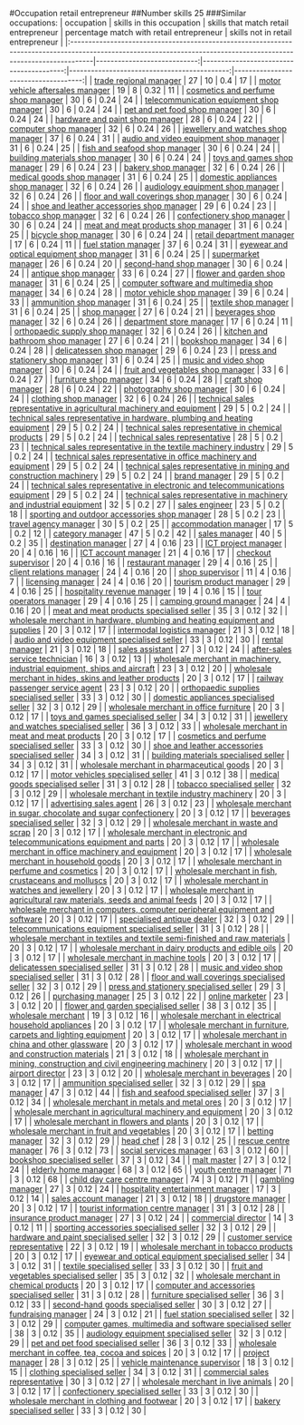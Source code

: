 #Occupation retail entrepreneur
##Number skills 25
###Similar occupations:
| occupation                                                                                                                                                        |   skills in this occupation |   skills that match retail entrepreneur |   percentage match with retail entrepreneur |   skills not in retail entrepreneur |
|:------------------------------------------------------------------------------------------------------------------------------------------------------------------|----------------------------:|----------------------------------------:|--------------------------------------------:|------------------------------------:|
| [trade regional manager](trade_regional_manager.md)                                                                                                               |                          27 |                                      10 |                                        0.4  |                                  17 |
| [motor vehicle aftersales manager](motor_vehicle_aftersales_manager.md)                                                                                           |                          19 |                                       8 |                                        0.32 |                                  11 |
| [cosmetics and perfume shop manager](cosmetics_and_perfume_shop_manager.md)                                                                                       |                          30 |                                       6 |                                        0.24 |                                  24 |
| [telecommunication equipment shop manager](telecommunication_equipment_shop_manager.md)                                                                           |                          30 |                                       6 |                                        0.24 |                                  24 |
| [pet and pet food shop manager](pet_and_pet_food_shop_manager.md)                                                                                                 |                          30 |                                       6 |                                        0.24 |                                  24 |
| [hardware and paint shop manager](hardware_and_paint_shop_manager.md)                                                                                             |                          28 |                                       6 |                                        0.24 |                                  22 |
| [computer shop manager](computer_shop_manager.md)                                                                                                                 |                          32 |                                       6 |                                        0.24 |                                  26 |
| [jewellery and watches shop manager](jewellery_and_watches_shop_manager.md)                                                                                       |                          37 |                                       6 |                                        0.24 |                                  31 |
| [audio and video equipment shop manager](audio_and_video_equipment_shop_manager.md)                                                                               |                          31 |                                       6 |                                        0.24 |                                  25 |
| [fish and seafood shop manager](fish_and_seafood_shop_manager.md)                                                                                                 |                          30 |                                       6 |                                        0.24 |                                  24 |
| [building materials shop manager](building_materials_shop_manager.md)                                                                                             |                          30 |                                       6 |                                        0.24 |                                  24 |
| [toys and games shop manager](toys_and_games_shop_manager.md)                                                                                                     |                          29 |                                       6 |                                        0.24 |                                  23 |
| [bakery shop manager](bakery_shop_manager.md)                                                                                                                     |                          32 |                                       6 |                                        0.24 |                                  26 |
| [medical goods shop manager](medical_goods_shop_manager.md)                                                                                                       |                          31 |                                       6 |                                        0.24 |                                  25 |
| [domestic appliances shop manager](domestic_appliances_shop_manager.md)                                                                                           |                          32 |                                       6 |                                        0.24 |                                  26 |
| [audiology equipment shop manager](audiology_equipment_shop_manager.md)                                                                                           |                          32 |                                       6 |                                        0.24 |                                  26 |
| [floor and wall coverings shop manager](floor_and_wall_coverings_shop_manager.md)                                                                                 |                          30 |                                       6 |                                        0.24 |                                  24 |
| [shoe and leather accessories shop manager](shoe_and_leather_accessories_shop_manager.md)                                                                         |                          29 |                                       6 |                                        0.24 |                                  23 |
| [tobacco shop manager](tobacco_shop_manager.md)                                                                                                                   |                          32 |                                       6 |                                        0.24 |                                  26 |
| [confectionery shop manager](confectionery_shop_manager.md)                                                                                                       |                          30 |                                       6 |                                        0.24 |                                  24 |
| [meat and meat products shop manager](meat_and_meat_products_shop_manager.md)                                                                                     |                          31 |                                       6 |                                        0.24 |                                  25 |
| [bicycle shop manager](bicycle_shop_manager.md)                                                                                                                   |                          30 |                                       6 |                                        0.24 |                                  24 |
| [retail department manager](retail_department_manager.md)                                                                                                         |                          17 |                                       6 |                                        0.24 |                                  11 |
| [fuel station manager](fuel_station_manager.md)                                                                                                                   |                          37 |                                       6 |                                        0.24 |                                  31 |
| [eyewear and optical equipment shop manager](eyewear_and_optical_equipment_shop_manager.md)                                                                       |                          31 |                                       6 |                                        0.24 |                                  25 |
| [supermarket manager](supermarket_manager.md)                                                                                                                     |                          26 |                                       6 |                                        0.24 |                                  20 |
| [second-hand shop manager](second-hand_shop_manager.md)                                                                                                           |                          30 |                                       6 |                                        0.24 |                                  24 |
| [antique shop manager](antique_shop_manager.md)                                                                                                                   |                          33 |                                       6 |                                        0.24 |                                  27 |
| [flower and garden shop manager](flower_and_garden_shop_manager.md)                                                                                               |                          31 |                                       6 |                                        0.24 |                                  25 |
| [computer software and multimedia shop manager](computer_software_and_multimedia_shop_manager.md)                                                                 |                          34 |                                       6 |                                        0.24 |                                  28 |
| [motor vehicle shop manager](motor_vehicle_shop_manager.md)                                                                                                       |                          39 |                                       6 |                                        0.24 |                                  33 |
| [ammunition shop manager](ammunition_shop_manager.md)                                                                                                             |                          31 |                                       6 |                                        0.24 |                                  25 |
| [textile shop manager](textile_shop_manager.md)                                                                                                                   |                          31 |                                       6 |                                        0.24 |                                  25 |
| [shop manager](shop_manager.md)                                                                                                                                   |                          27 |                                       6 |                                        0.24 |                                  21 |
| [beverages shop manager](beverages_shop_manager.md)                                                                                                               |                          32 |                                       6 |                                        0.24 |                                  26 |
| [department store manager](department_store_manager.md)                                                                                                           |                          17 |                                       6 |                                        0.24 |                                  11 |
| [orthopaedic supply shop manager](orthopaedic_supply_shop_manager.md)                                                                                             |                          32 |                                       6 |                                        0.24 |                                  26 |
| [kitchen and bathroom shop manager](kitchen_and_bathroom_shop_manager.md)                                                                                         |                          27 |                                       6 |                                        0.24 |                                  21 |
| [bookshop manager](bookshop_manager.md)                                                                                                                           |                          34 |                                       6 |                                        0.24 |                                  28 |
| [delicatessen shop manager](delicatessen_shop_manager.md)                                                                                                         |                          29 |                                       6 |                                        0.24 |                                  23 |
| [press and stationery shop manager](press_and_stationery_shop_manager.md)                                                                                         |                          31 |                                       6 |                                        0.24 |                                  25 |
| [music and video shop manager](music_and_video_shop_manager.md)                                                                                                   |                          30 |                                       6 |                                        0.24 |                                  24 |
| [fruit and vegetables shop manager](fruit_and_vegetables_shop_manager.md)                                                                                         |                          33 |                                       6 |                                        0.24 |                                  27 |
| [furniture shop manager](furniture_shop_manager.md)                                                                                                               |                          34 |                                       6 |                                        0.24 |                                  28 |
| [craft shop manager](craft_shop_manager.md)                                                                                                                       |                          28 |                                       6 |                                        0.24 |                                  22 |
| [photography shop manager](photography_shop_manager.md)                                                                                                           |                          30 |                                       6 |                                        0.24 |                                  24 |
| [clothing shop manager](clothing_shop_manager.md)                                                                                                                 |                          32 |                                       6 |                                        0.24 |                                  26 |
| [technical sales representative in agricultural machinery and equipment](technical_sales_representative_in_agricultural_machinery_and_equipment.md)               |                          29 |                                       5 |                                        0.2  |                                  24 |
| [technical sales representative in hardware, plumbing and heating equipment](technical_sales_representative_in_hardware,_plumbing_and_heating_equipment.md)       |                          29 |                                       5 |                                        0.2  |                                  24 |
| [technical sales representative in chemical products](technical_sales_representative_in_chemical_products.md)                                                     |                          29 |                                       5 |                                        0.2  |                                  24 |
| [technical sales representative](technical_sales_representative.md)                                                                                               |                          28 |                                       5 |                                        0.2  |                                  23 |
| [technical sales representative in the textile machinery industry](technical_sales_representative_in_the_textile_machinery_industry.md)                           |                          29 |                                       5 |                                        0.2  |                                  24 |
| [technical sales representative in office machinery and equipment](technical_sales_representative_in_office_machinery_and_equipment.md)                           |                          29 |                                       5 |                                        0.2  |                                  24 |
| [technical sales representative in mining and construction machinery](technical_sales_representative_in_mining_and_construction_machinery.md)                     |                          29 |                                       5 |                                        0.2  |                                  24 |
| [brand manager](brand_manager.md)                                                                                                                                 |                          29 |                                       5 |                                        0.2  |                                  24 |
| [technical sales representative in electronic and telecommunications equipment](technical_sales_representative_in_electronic_and_telecommunications_equipment.md) |                          29 |                                       5 |                                        0.2  |                                  24 |
| [technical sales representative in machinery and industrial equipment](technical_sales_representative_in_machinery_and_industrial_equipment.md)                   |                          32 |                                       5 |                                        0.2  |                                  27 |
| [sales engineer](sales_engineer.md)                                                                                                                               |                          23 |                                       5 |                                        0.2  |                                  18 |
| [sporting and outdoor accessories shop manager](sporting_and_outdoor_accessories_shop_manager.md)                                                                 |                          28 |                                       5 |                                        0.2  |                                  23 |
| [travel agency manager](travel_agency_manager.md)                                                                                                                 |                          30 |                                       5 |                                        0.2  |                                  25 |
| [accommodation manager](accommodation_manager.md)                                                                                                                 |                          17 |                                       5 |                                        0.2  |                                  12 |
| [category manager](category_manager.md)                                                                                                                           |                          47 |                                       5 |                                        0.2  |                                  42 |
| [sales manager](sales_manager.md)                                                                                                                                 |                          40 |                                       5 |                                        0.2  |                                  35 |
| [destination manager](destination_manager.md)                                                                                                                     |                          27 |                                       4 |                                        0.16 |                                  23 |
| [ICT project manager](ICT_project_manager.md)                                                                                                                     |                          20 |                                       4 |                                        0.16 |                                  16 |
| [ICT account manager](ICT_account_manager.md)                                                                                                                     |                          21 |                                       4 |                                        0.16 |                                  17 |
| [checkout supervisor](checkout_supervisor.md)                                                                                                                     |                          20 |                                       4 |                                        0.16 |                                  16 |
| [restaurant manager](restaurant_manager.md)                                                                                                                       |                          29 |                                       4 |                                        0.16 |                                  25 |
| [client relations manager](client_relations_manager.md)                                                                                                           |                          24 |                                       4 |                                        0.16 |                                  20 |
| [shop supervisor](shop_supervisor.md)                                                                                                                             |                          11 |                                       4 |                                        0.16 |                                   7 |
| [licensing manager](licensing_manager.md)                                                                                                                         |                          24 |                                       4 |                                        0.16 |                                  20 |
| [tourism product manager](tourism_product_manager.md)                                                                                                             |                          29 |                                       4 |                                        0.16 |                                  25 |
| [hospitality revenue manager](hospitality_revenue_manager.md)                                                                                                     |                          19 |                                       4 |                                        0.16 |                                  15 |
| [tour operators manager](tour_operators_manager.md)                                                                                                               |                          29 |                                       4 |                                        0.16 |                                  25 |
| [camping ground manager](camping_ground_manager.md)                                                                                                               |                          24 |                                       4 |                                        0.16 |                                  20 |
| [meat and meat products specialised seller](meat_and_meat_products_specialised_seller.md)                                                                         |                          35 |                                       3 |                                        0.12 |                                  32 |
| [wholesale merchant in hardware, plumbing and heating equipment and supplies](wholesale_merchant_in_hardware,_plumbing_and_heating_equipment_and_supplies.md)     |                          20 |                                       3 |                                        0.12 |                                  17 |
| [intermodal logistics manager](intermodal_logistics_manager.md)                                                                                                   |                          21 |                                       3 |                                        0.12 |                                  18 |
| [audio and video equipment specialised seller](audio_and_video_equipment_specialised_seller.md)                                                                   |                          33 |                                       3 |                                        0.12 |                                  30 |
| [rental manager](rental_manager.md)                                                                                                                               |                          21 |                                       3 |                                        0.12 |                                  18 |
| [sales assistant](sales_assistant.md)                                                                                                                             |                          27 |                                       3 |                                        0.12 |                                  24 |
| [after-sales service technician](after-sales_service_technician.md)                                                                                               |                          16 |                                       3 |                                        0.12 |                                  13 |
| [wholesale merchant in machinery, industrial equipment, ships and aircraft](wholesale_merchant_in_machinery,_industrial_equipment,_ships_and_aircraft.md)         |                          23 |                                       3 |                                        0.12 |                                  20 |
| [wholesale merchant in hides, skins and leather products](wholesale_merchant_in_hides,_skins_and_leather_products.md)                                             |                          20 |                                       3 |                                        0.12 |                                  17 |
| [railway passenger service agent](railway_passenger_service_agent.md)                                                                                             |                          23 |                                       3 |                                        0.12 |                                  20 |
| [orthopaedic supplies specialised seller](orthopaedic_supplies_specialised_seller.md)                                                                             |                          33 |                                       3 |                                        0.12 |                                  30 |
| [domestic appliances specialised seller](domestic_appliances_specialised_seller.md)                                                                               |                          32 |                                       3 |                                        0.12 |                                  29 |
| [wholesale merchant in office furniture](wholesale_merchant_in_office_furniture.md)                                                                               |                          20 |                                       3 |                                        0.12 |                                  17 |
| [toys and games specialised seller](toys_and_games_specialised_seller.md)                                                                                         |                          34 |                                       3 |                                        0.12 |                                  31 |
| [jewellery and watches specialised seller](jewellery_and_watches_specialised_seller.md)                                                                           |                          36 |                                       3 |                                        0.12 |                                  33 |
| [wholesale merchant in meat and meat products](wholesale_merchant_in_meat_and_meat_products.md)                                                                   |                          20 |                                       3 |                                        0.12 |                                  17 |
| [cosmetics and perfume specialised seller](cosmetics_and_perfume_specialised_seller.md)                                                                           |                          33 |                                       3 |                                        0.12 |                                  30 |
| [shoe and leather accessories specialised seller](shoe_and_leather_accessories_specialised_seller.md)                                                             |                          34 |                                       3 |                                        0.12 |                                  31 |
| [building materials specialised seller](building_materials_specialised_seller.md)                                                                                 |                          34 |                                       3 |                                        0.12 |                                  31 |
| [wholesale merchant in pharmaceutical goods](wholesale_merchant_in_pharmaceutical_goods.md)                                                                       |                          20 |                                       3 |                                        0.12 |                                  17 |
| [motor vehicles specialised seller](motor_vehicles_specialised_seller.md)                                                                                         |                          41 |                                       3 |                                        0.12 |                                  38 |
| [medical goods specialised seller](medical_goods_specialised_seller.md)                                                                                           |                          31 |                                       3 |                                        0.12 |                                  28 |
| [tobacco specialised seller](tobacco_specialised_seller.md)                                                                                                       |                          32 |                                       3 |                                        0.12 |                                  29 |
| [wholesale merchant in textile industry machinery](wholesale_merchant_in_textile_industry_machinery.md)                                                           |                          20 |                                       3 |                                        0.12 |                                  17 |
| [advertising sales agent](advertising_sales_agent.md)                                                                                                             |                          26 |                                       3 |                                        0.12 |                                  23 |
| [wholesale merchant in sugar, chocolate and sugar confectionery](wholesale_merchant_in_sugar,_chocolate_and_sugar_confectionery.md)                               |                          20 |                                       3 |                                        0.12 |                                  17 |
| [beverages specialised seller](beverages_specialised_seller.md)                                                                                                   |                          32 |                                       3 |                                        0.12 |                                  29 |
| [wholesale merchant in waste and scrap](wholesale_merchant_in_waste_and_scrap.md)                                                                                 |                          20 |                                       3 |                                        0.12 |                                  17 |
| [wholesale merchant in electronic and telecommunications equipment and parts](wholesale_merchant_in_electronic_and_telecommunications_equipment_and_parts.md)     |                          20 |                                       3 |                                        0.12 |                                  17 |
| [wholesale merchant in office machinery and equipment](wholesale_merchant_in_office_machinery_and_equipment.md)                                                   |                          20 |                                       3 |                                        0.12 |                                  17 |
| [wholesale merchant in household goods](wholesale_merchant_in_household_goods.md)                                                                                 |                          20 |                                       3 |                                        0.12 |                                  17 |
| [wholesale merchant in perfume and cosmetics](wholesale_merchant_in_perfume_and_cosmetics.md)                                                                     |                          20 |                                       3 |                                        0.12 |                                  17 |
| [wholesale merchant in fish, crustaceans and molluscs](wholesale_merchant_in_fish,_crustaceans_and_molluscs.md)                                                   |                          20 |                                       3 |                                        0.12 |                                  17 |
| [wholesale merchant in watches and jewellery](wholesale_merchant_in_watches_and_jewellery.md)                                                                     |                          20 |                                       3 |                                        0.12 |                                  17 |
| [wholesale merchant in agricultural raw materials, seeds and animal feeds](wholesale_merchant_in_agricultural_raw_materials,_seeds_and_animal_feeds.md)           |                          20 |                                       3 |                                        0.12 |                                  17 |
| [wholesale merchant in computers, computer peripheral equipment and software](wholesale_merchant_in_computers,_computer_peripheral_equipment_and_software.md)     |                          20 |                                       3 |                                        0.12 |                                  17 |
| [specialised antique dealer](specialised_antique_dealer.md)                                                                                                       |                          32 |                                       3 |                                        0.12 |                                  29 |
| [telecommunications equipment specialised seller](telecommunications_equipment_specialised_seller.md)                                                             |                          31 |                                       3 |                                        0.12 |                                  28 |
| [wholesale merchant in textiles and textile semi-finished and raw materials](wholesale_merchant_in_textiles_and_textile_semi-finished_and_raw_materials.md)       |                          20 |                                       3 |                                        0.12 |                                  17 |
| [wholesale merchant in dairy products and edible oils](wholesale_merchant_in_dairy_products_and_edible_oils.md)                                                   |                          20 |                                       3 |                                        0.12 |                                  17 |
| [wholesale merchant in machine tools](wholesale_merchant_in_machine_tools.md)                                                                                     |                          20 |                                       3 |                                        0.12 |                                  17 |
| [delicatessen specialised seller](delicatessen_specialised_seller.md)                                                                                             |                          31 |                                       3 |                                        0.12 |                                  28 |
| [music and video shop specialised seller](music_and_video_shop_specialised_seller.md)                                                                             |                          31 |                                       3 |                                        0.12 |                                  28 |
| [floor and wall coverings specialised seller](floor_and_wall_coverings_specialised_seller.md)                                                                     |                          32 |                                       3 |                                        0.12 |                                  29 |
| [press and stationery specialised seller](press_and_stationery_specialised_seller.md)                                                                             |                          29 |                                       3 |                                        0.12 |                                  26 |
| [purchasing manager](purchasing_manager.md)                                                                                                                       |                          25 |                                       3 |                                        0.12 |                                  22 |
| [online marketer](online_marketer.md)                                                                                                                             |                          23 |                                       3 |                                        0.12 |                                  20 |
| [flower and garden specialised seller](flower_and_garden_specialised_seller.md)                                                                                   |                          38 |                                       3 |                                        0.12 |                                  35 |
| [wholesale merchant](wholesale_merchant.md)                                                                                                                       |                          19 |                                       3 |                                        0.12 |                                  16 |
| [wholesale merchant in electrical household appliances](wholesale_merchant_in_electrical_household_appliances.md)                                                 |                          20 |                                       3 |                                        0.12 |                                  17 |
| [wholesale merchant in furniture, carpets and lighting equipment](wholesale_merchant_in_furniture,_carpets_and_lighting_equipment.md)                             |                          20 |                                       3 |                                        0.12 |                                  17 |
| [wholesale merchant in china and other glassware](wholesale_merchant_in_china_and_other_glassware.md)                                                             |                          20 |                                       3 |                                        0.12 |                                  17 |
| [wholesale merchant in wood and construction materials](wholesale_merchant_in_wood_and_construction_materials.md)                                                 |                          21 |                                       3 |                                        0.12 |                                  18 |
| [wholesale merchant in mining, construction and civil engineering machinery](wholesale_merchant_in_mining,_construction_and_civil_engineering_machinery.md)       |                          20 |                                       3 |                                        0.12 |                                  17 |
| [airport director](airport_director.md)                                                                                                                           |                          23 |                                       3 |                                        0.12 |                                  20 |
| [wholesale merchant in beverages](wholesale_merchant_in_beverages.md)                                                                                             |                          20 |                                       3 |                                        0.12 |                                  17 |
| [ammunition specialised seller](ammunition_specialised_seller.md)                                                                                                 |                          32 |                                       3 |                                        0.12 |                                  29 |
| [spa manager](spa_manager.md)                                                                                                                                     |                          47 |                                       3 |                                        0.12 |                                  44 |
| [fish and seafood specialised seller](fish_and_seafood_specialised_seller.md)                                                                                     |                          37 |                                       3 |                                        0.12 |                                  34 |
| [wholesale merchant in metals and metal ores](wholesale_merchant_in_metals_and_metal_ores.md)                                                                     |                          20 |                                       3 |                                        0.12 |                                  17 |
| [wholesale merchant in agricultural machinery and equipment](wholesale_merchant_in_agricultural_machinery_and_equipment.md)                                       |                          20 |                                       3 |                                        0.12 |                                  17 |
| [wholesale merchant in flowers and plants](wholesale_merchant_in_flowers_and_plants.md)                                                                           |                          20 |                                       3 |                                        0.12 |                                  17 |
| [wholesale merchant in fruit and vegetables](wholesale_merchant_in_fruit_and_vegetables.md)                                                                       |                          20 |                                       3 |                                        0.12 |                                  17 |
| [betting manager](betting_manager.md)                                                                                                                             |                          32 |                                       3 |                                        0.12 |                                  29 |
| [head chef](head_chef.md)                                                                                                                                         |                          28 |                                       3 |                                        0.12 |                                  25 |
| [rescue centre manager](rescue_centre_manager.md)                                                                                                                 |                          76 |                                       3 |                                        0.12 |                                  73 |
| [social services manager](social_services_manager.md)                                                                                                             |                          63 |                                       3 |                                        0.12 |                                  60 |
| [bookshop specialised seller](bookshop_specialised_seller.md)                                                                                                     |                          37 |                                       3 |                                        0.12 |                                  34 |
| [malt master](malt_master.md)                                                                                                                                     |                          27 |                                       3 |                                        0.12 |                                  24 |
| [elderly home manager](elderly_home_manager.md)                                                                                                                   |                          68 |                                       3 |                                        0.12 |                                  65 |
| [youth centre manager](youth_centre_manager.md)                                                                                                                   |                          71 |                                       3 |                                        0.12 |                                  68 |
| [child day care centre manager](child_day_care_centre_manager.md)                                                                                                 |                          74 |                                       3 |                                        0.12 |                                  71 |
| [gambling manager](gambling_manager.md)                                                                                                                           |                          27 |                                       3 |                                        0.12 |                                  24 |
| [hospitality entertainment manager](hospitality_entertainment_manager.md)                                                                                         |                          17 |                                       3 |                                        0.12 |                                  14 |
| [sales account manager](sales_account_manager.md)                                                                                                                 |                          21 |                                       3 |                                        0.12 |                                  18 |
| [drugstore manager](drugstore_manager.md)                                                                                                                         |                          20 |                                       3 |                                        0.12 |                                  17 |
| [tourist information centre manager](tourist_information_centre_manager.md)                                                                                       |                          31 |                                       3 |                                        0.12 |                                  28 |
| [insurance product manager](insurance_product_manager.md)                                                                                                         |                          27 |                                       3 |                                        0.12 |                                  24 |
| [commercial director](commercial_director.md)                                                                                                                     |                          14 |                                       3 |                                        0.12 |                                  11 |
| [sporting accessories specialised seller](sporting_accessories_specialised_seller.md)                                                                             |                          32 |                                       3 |                                        0.12 |                                  29 |
| [hardware and paint specialised seller](hardware_and_paint_specialised_seller.md)                                                                                 |                          32 |                                       3 |                                        0.12 |                                  29 |
| [customer service representative](customer_service_representative.md)                                                                                             |                          22 |                                       3 |                                        0.12 |                                  19 |
| [wholesale merchant in tobacco products](wholesale_merchant_in_tobacco_products.md)                                                                               |                          20 |                                       3 |                                        0.12 |                                  17 |
| [eyewear and optical equipment specialised seller](eyewear_and_optical_equipment_specialised_seller.md)                                                           |                          34 |                                       3 |                                        0.12 |                                  31 |
| [textile specialised seller](textile_specialised_seller.md)                                                                                                       |                          33 |                                       3 |                                        0.12 |                                  30 |
| [fruit and vegetables specialised seller](fruit_and_vegetables_specialised_seller.md)                                                                             |                          35 |                                       3 |                                        0.12 |                                  32 |
| [wholesale merchant in chemical products](wholesale_merchant_in_chemical_products.md)                                                                             |                          20 |                                       3 |                                        0.12 |                                  17 |
| [computer and accessories specialised seller](computer_and_accessories_specialised_seller.md)                                                                     |                          31 |                                       3 |                                        0.12 |                                  28 |
| [furniture specialised seller](furniture_specialised_seller.md)                                                                                                   |                          36 |                                       3 |                                        0.12 |                                  33 |
| [second-hand goods specialised seller](second-hand_goods_specialised_seller.md)                                                                                   |                          30 |                                       3 |                                        0.12 |                                  27 |
| [fundraising manager](fundraising_manager.md)                                                                                                                     |                          24 |                                       3 |                                        0.12 |                                  21 |
| [fuel station specialised seller](fuel_station_specialised_seller.md)                                                                                             |                          32 |                                       3 |                                        0.12 |                                  29 |
| [computer games, multimedia and software specialised seller](computer_games,_multimedia_and_software_specialised_seller.md)                                       |                          38 |                                       3 |                                        0.12 |                                  35 |
| [audiology equipment specialised seller](audiology_equipment_specialised_seller.md)                                                                               |                          32 |                                       3 |                                        0.12 |                                  29 |
| [pet and pet food specialised seller](pet_and_pet_food_specialised_seller.md)                                                                                     |                          36 |                                       3 |                                        0.12 |                                  33 |
| [wholesale merchant in coffee, tea, cocoa and spices](wholesale_merchant_in_coffee,_tea,_cocoa_and_spices.md)                                                     |                          20 |                                       3 |                                        0.12 |                                  17 |
| [project manager](project_manager.md)                                                                                                                             |                          28 |                                       3 |                                        0.12 |                                  25 |
| [vehicle maintenance supervisor](vehicle_maintenance_supervisor.md)                                                                                               |                          18 |                                       3 |                                        0.12 |                                  15 |
| [clothing specialised seller](clothing_specialised_seller.md)                                                                                                     |                          34 |                                       3 |                                        0.12 |                                  31 |
| [commercial sales representative](commercial_sales_representative.md)                                                                                             |                          30 |                                       3 |                                        0.12 |                                  27 |
| [wholesale merchant in live animals](wholesale_merchant_in_live_animals.md)                                                                                       |                          20 |                                       3 |                                        0.12 |                                  17 |
| [confectionery specialised seller](confectionery_specialised_seller.md)                                                                                           |                          33 |                                       3 |                                        0.12 |                                  30 |
| [wholesale merchant in clothing and footwear](wholesale_merchant_in_clothing_and_footwear.md)                                                                     |                          20 |                                       3 |                                        0.12 |                                  17 |
| [bakery specialised seller](bakery_specialised_seller.md)                                                                                                         |                          33 |                                       3 |                                        0.12 |                                  30 |
